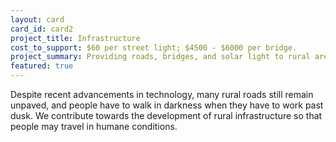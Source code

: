 ```yaml
---
layout: card
card_id: card2
project_title: Infrastructure
cost_to_support: $60 per street light; $4500 - $6000 per bridge.
project_summary: Providing roads, bridges, and solar light to rural areas.
featured: true
---
```

<p>Despite recent advancements in technology, many rural roads still remain unpaved, and people have to walk in darkness when they have to work past dusk. We contribute towards the development of rural infrastructure so that people may travel in humane conditions.</p>

